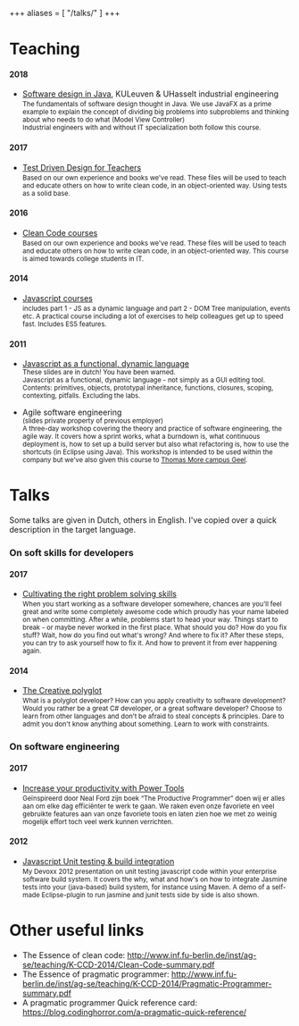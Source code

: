 +++
aliases = [
    "/talks/"
]
+++


# Teaching

#### 2018

- [Software design in Java](https://www.uhasselt.be/documents/BROCHURES/2018-2019/Masterflyer-Elektronica-ICT-2018-web.pdf), KULeuven &amp; UHasselt industrial engineering<br/>
	<small>
		The fundamentals of software design thought in Java. We use JavaFX as a prime example to explain the concept of dividing big problems into subproblems and thinking about who needs to do what (Model View Controller)<br/>
		Industrial engineers with and without IT specialization both follow this course. 
	</small>

#### 2017

- [Test Driven Design for Teachers](https://github.com/wgroeneveld/tdd-course)<br/>
	<small>Based on our own experience and books we've read. These files will be used to teach and educate others on how to write clean code, in an object-oriented way. Using tests as a solid base.</small>

#### 2016

- [Clean Code courses](https://github.com/wgroeneveld/cleancode-course)<br/>
	<small>
		Based on our own experience and books we've read. These files will be used to teach and educate others on how to write clean code, in an object-oriented way. This course is aimed towards college students in IT. 
	</small>

#### 2014

- [Javascript courses](https://github.com/wgroeneveld/js-course)<br/>
	<small>
		includes part 1 - JS as a dynamic language and part 2 - DOM Tree manipulation, events etc. A practical course including a lot of exercises to help colleagues get up to speed fast. Includes ES5 features.
	</small>

#### 2011

- [Javascript as a functional, dynamic language](https://www.slideshare.net/woutergr/javascript-as-a-functional-dynamic-language)<br/>
	<small>
	These slides are in dutch! You have been warned. <br/>
	Javascript as a functional, dynamic language - not simply as a GUI editing tool.<br/>
	Contents: primitives, objects, prototypal inheritance, functions, closures, scoping, contexting, pitfalls. Excluding the labs.
	</small>

- Agile software engineering<br/>
	<small>
	(slides private property of previous employer)<br/>
	A three-day workshop covering the theory and practice of software engineering, the agile way. It covers how a sprint works, what a burndown is, what continuous deployment is, how to set up a build server but also what refactoring is, how to use the shortcuts (in Eclipse using Java). This workshop is intended to be used within the company but we've also given this course to [Thomas More campus Geel](http://www.thomasmore.be/over-ons/campussen/geel).
	</small>

# Talks

Some talks are given in Dutch, others in English. I've copied over a quick description in the target language.

### On soft skills for developers

#### 2017

- [Cultivating the right problem solving skills](https://github.com/wgroeneveld/problemsolving-course)<br/>
	<small>When you start working as a software developer somewhere, chances are you'll feel great and write some completely awesome code which proudly has your name labeled on when committing. After a while, problems start to head your way. Things start to break - or maybe never worked in the first place. What should you do? How do you fix stuff? Wait, how do you find out what's wrong? And where to fix it? After these steps, you can try to ask yourself how to fix it. And how to prevent it from ever happening again.</small>

#### 2014

- [The Creative polyglot](https://www.slideshare.net/woutergr/the-creative-polyglot)<br/>
	<small>
	What is a polyglot developer? How can you apply creativity to software development? Would you rather be a great C# developer, or a great software developer? Choose to learn from other languages and don't be afraid to steal concepts & principles. Dare to admit you don't know anything about something. Learn to work with constraints.
	</small>


### On software engineering

#### 2017

- [Increase your productivity with Power Tools](https://github.com/wgroeneveld/productivity-course)<br/>
	<small>Geïnspireerd door Neal Ford zijn boek “The Productive Programmer” doen wij er alles aan om elke dag efficiënter te werk te gaan. We raken even onze favoriete en veel gebruikte features aan van onze favoriete tools en laten zien hoe we met zo weinig mogelijk effort toch veel werk kunnen verrichten.</small>

#### 2012

- [Javascript Unit testing &amp; build integration](https://github.com/wgroeneveld/jstesting-integration)<br/>
	<small>
	My Devoxx 2012 presentation on unit testing javascript code within your enterprise software build system. It covers the why, what and how's on how to integrate Jasmine tests into your (java-based) build system, for instance using Maven. A demo of a self-made Eclipse-plugin to run jasmine and junit tests side by side is also shown.
	</small>

# Other useful links

- The Essence of clean code: http://www.inf.fu-berlin.de/inst/ag-se/teaching/K-CCD-2014/Clean-Code-summary.pdf
- The Essence of pragmatic programmer: http://www.inf.fu-berlin.de/inst/ag-se/teaching/K-CCD-2014/Pragmatic-Programmer-summary.pdf
- A pragmatic programmer Quick reference card: https://blog.codinghorror.com/a-pragmatic-quick-reference/


